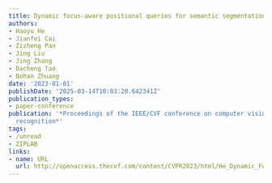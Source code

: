 ```yaml
---
title: Dynamic focus-aware positional queries for semantic segmentation
authors:
- Haoyu He
- Jianfei Cai
- Zizheng Pan
- Jing Liu
- Jing Zhang
- Dacheng Tao
- Bohan Zhuang
date: '2023-01-01'
publishDate: '2025-03-14T10:03:28.642341Z'
publication_types:
- paper-conference
publication: '*Proceedings of the IEEE/CVF conference on computer vision and pattern
  recognition*'
tags:
- /unread
- ZIPLAB
links:
- name: URL
  url: http://openaccess.thecvf.com/content/CVPR2023/html/He_Dynamic_Focus-Aware_Positional_Queries_for_Semantic_Segmentation_CVPR_2023_paper.html
---
```

